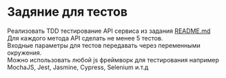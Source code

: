 # Задяние для тестов

Реализовать TDD тестирование API сервиса из задания [README.md](./README.md)  
Для каждого метода API сделать не менее 5 тестов.  
Входные параметры для тестов передавать через переменными окружения.  
Можно использовать любой js фреймворк для тестирования например MochaJS, Jest, Jasmine, Cypress, Selenium и.т.д
